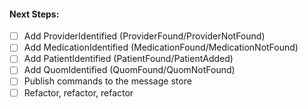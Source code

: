 #### Next Steps:

- [ ] Add ProviderIdentified (ProviderFound/ProviderNotFound)
- [ ] Add MedicationIdentified (MedicationFound/MedicationNotFound)
- [ ] Add PatientIdentified (PatientFound/PatientAdded)
- [ ] Add QuomIdentified (QuomFound/QuomNotFound)
- [ ] Publish commands to the message store
- [ ] Refactor, refactor, refactor
